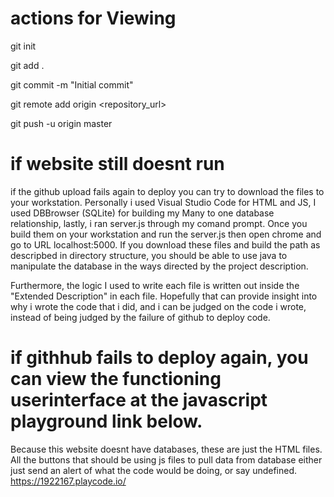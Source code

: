 # actions for Viewing
git init

git add .

git commit -m "Initial commit"

git remote add origin <repository_url>

git push -u origin master


# if website still doesnt run
if the github upload fails again to deploy you can try to download the files to your workstation. Personally i used Visual Studio Code for HTML and JS, I used DBBrowser (SQLite) for building my Many to one database relationship, lastly, i ran server.js through my comand prompt. Once you build them on your workstation and run the server.js then open chrome and go to URL localhost:5000. If you download these files and build the path as descripbed in directory structure, you should be able to use java to manipulate the database in the ways directed by the project description.

Furthermore, the logic I used to write each file is written out inside the "Extended Description" in each file. Hopefully that can provide insight into why i wrote the code that i did, and i can be judged on the code i wrote, instead of being judged by the failure of github to deploy code.

# if githhub fails to deploy again, you can view the functioning userinterface at the javascript playground link below.
Because this website doesnt have databases, these are just the HTML files. All the buttons that should be using js files to pull data from database either just send an alert of what the code would be doing, or say undefined. 
https://1922167.playcode.io/

